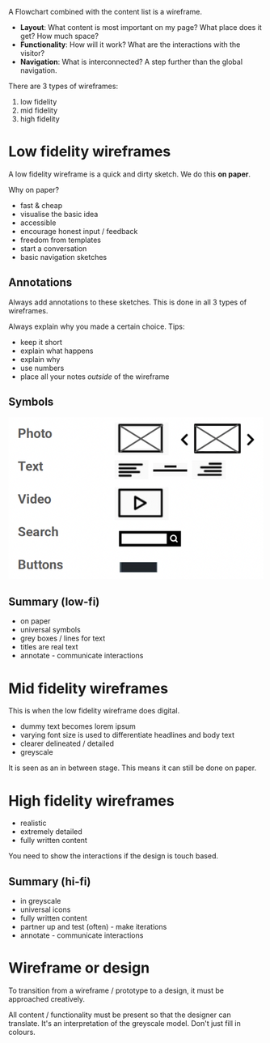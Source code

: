 A Flowchart combined with the content list is a wireframe.

- **Layout**: What content is most important on my page? What place does it get? How much space?
- **Functionality**: How will it work? What are the interactions with the visitor?
- **Navigation**: What is interconnected? A step further than the global navigation.

There are 3 types of wireframes:

1. low fidelity
2. mid fidelity
3. high fidelity

# Low fidelity wireframes

A low fidelity wireframe is a quick and dirty sketch. We do this **on paper**.

Why on paper?

- fast & cheap
- visualise the basic idea
- accessible
- encourage honest input / feedback
- freedom from templates
- start a conversation
- basic navigation sketches

## Annotations

Always add annotations to these sketches. This is done in all 3 types of wireframes.

Always explain why you made a certain choice.
Tips:

- keep it short
- explain what happens
- explain why
- use numbers
- place all your notes _outside_ of the wireframe

## Symbols

<img src="./assets/notes/semester-2/experience-design-2/Wireframe-symbols.png">

## Summary (low-fi)

- on paper
- universal symbols
- grey boxes / lines for text
- titles are real text
- annotate - communicate interactions

# Mid fidelity wireframes

This is when the low fidelity wireframe does digital.

- dummy text becomes lorem ipsum
- varying font size is used to differentiate headlines and body text
- clearer delineated / detailed
- greyscale

It is seen as an in between stage. This means it can still be done on paper.

# High fidelity wireframes

- realistic
- extremely detailed
- fully written content

You need to show the interactions if the design is touch based.

## Summary (hi-fi)

- in greyscale
- universal icons
- fully written content
- partner up and test (often) - make iterations
- annotate - communicate interactions

# Wireframe or design

To transition from a wireframe / prototype to a design, it must be approached creatively.

All content / functionality must be present so that the designer can translate. It's an interpretation of the greyscale model.
Don't just fill in colours.
